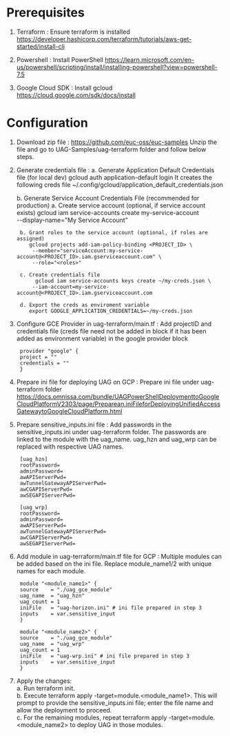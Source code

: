 # Prerequisites

1. Terraform : Ensure terraform is installed
   https://developer.hashicorp.com/terraform/tutorials/aws-get-started/install-cli


2. Powershell : Install PowerShell
   https://learn.microsoft.com/en-us/powershell/scripting/install/installing-powershell?view=powershell-7.5


3. Google Cloud SDK : Install gcloud
   https://cloud.google.com/sdk/docs/install


# Configuration

1. Download zip file : https://github.com/euc-oss/euc-samples
    Unzip the file and go to UAG-Samples/uag-terraform folder and follow below steps.

2. Generate credentials file :
    a. Generate Application Default Credentials file (for local dev)
        gcloud auth application-default login
        It creates the following creds file ~/.config/gcloud/application_default_credentials.json

    b. Generate Service Account Credentials File (recommended for production)
        a. Create service account (optional, if service account exists)
            gcloud iam service-accounts create my-service-account \
            --display-name="My Service Account"

        b. Grant roles to the service account (optional, if roles are assigned)
           gcloud projects add-iam-policy-binding <PROJECT_ID> \
            --member="serviceAccount:my-service-account@<PROJECT_ID>.iam.gserviceaccount.com" \
            --role="<roles>"

        c. Create credentials file 
             gcloud iam service-accounts keys create ~/my-creds.json \
            --iam-account=my-service-account@<PROJECT_ID>.iam.gserviceaccount.com

        d. Export the creds as enviroment variable 
           export GOOGLE_APPLICATION_CREDENTIALS=~/my-creds.json

3. Configure GCE Provider in uag-terraform/main.tf  :  Add projectID and credentials file (creds file need not be added in block if it has been added as environment variable) in the google provider block

        provider "google" {
        project = ""
        credentials = ""
        }

4. Prepare ini file for deploying UAG on GCP : Prepare ini file under uag-terraform folder
   https://docs.omnissa.com/bundle/UAGPowerShellDeploymenttoGoogleCloudPlatformV2303/page/Preparean.iniFileforDeployingUnifiedAccessGatewaytoGoogleCloudPlatform.html

5. Prepare sensitive_inputs.ini file : Add passwords in the sensitive_inputs.ini under uag-terraform folder. The passwords are linked to the module with the uag_name.
uag_hzn and uag_wrp can be replaced with respective UAG names.

        [uag_hzn]
        rootPassword=
        adminPassword=
        awAPIServerPwd=
        awTunnelGatewayAPIServerPwd=
        awCGAPIServerPwd=
        awSEGAPIServerPwd=

        [uag_wrp]
        rootPassword=
        adminPassword=
        awAPIServerPwd=
        awTunnelGatewayAPIServerPwd=
        awCGAPIServerPwd=
        awSEGAPIServerPwd=

6. Add module in uag-terraform/main.tf file for GCP : Multiple modules can be added based on the ini file.
    Replace module_name1/2 with unique names for each module.

        module "<module_name1>" {
        source    = "./uag_gce_module"
        uag_name  = "uag_hzn"
        uag_count = 1
        iniFile   = "uag-horizon.ini" # ini file prepared in step 3
        inputs    = var.sensitive_input
        }

        module "<module_name2>" {
        source    = "./uag_gce_module"
        uag_name  = "uag_wrp"
        uag_count = 1
        iniFile   = "uag-wrp.ini" # ini file prepared in step 3
        inputs    = var.sensitive_input
        }

7. Apply the changes:  
    a. Run terraform init.  
    b. Execute terraform apply -target=module.<module_name1>. This will prompt to provide the sensitive_inputs.ini file; enter the file name and allow the deployment to proceed.  
    c. For the remaining modules, repeat terraform apply -target=module.<module_name2> to deploy UAG in those modules.